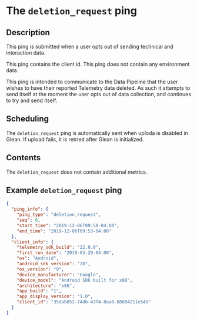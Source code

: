 # The `deletion_request` ping

## Description

This ping is submitted when a user opts out of sending technical and interaction data.

This ping contains the client id. This ping does not contain any environment data.

This ping is intended to communicate to the Data Pipeline that the user wishes to have their reported Telemetry data deleted.
As such it attempts to send itself at the moment the user opts out of data collection, and continues to try and send itself.

## Scheduling

The `deletion_request` ping is automatically sent when uploda is disabled in Glean.
If upload fails, it is retried after Glean is initialized.

## Contents

The `deletion_request` does not contain additional metrics.

## Example `deletion_request` ping

```json
{
  "ping_info": {
    "ping_type": "deletion_request",
    "seq": 0,
    "start_time": "2019-12-06T09:50-04:00",
    "end_time": "2019-12-06T09:53-04:00"
  },
  "client_info": {
    "telemetry_sdk_build": "22.0.0",
    "first_run_date": "2019-03-29-04:00",
    "os": "Android",
    "android_sdk_version": "28",
    "os_version": "9",
    "device_manufacturer": "Google",
    "device_model": "Android SDK built for x86",
    "architecture": "x86",
    "app_build": "1",
    "app_display_version": "1.0",
    "client_id": "35dab852-74db-43f4-8aa0-88884211e545"
  }
}
```
